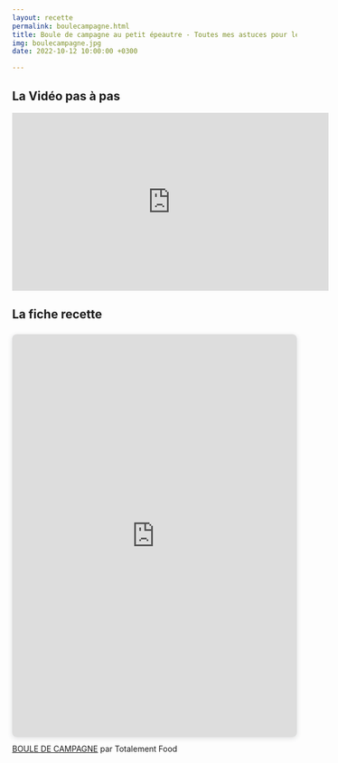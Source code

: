 ```yaml
---
layout: recette
permalink: boulecampagne.html
title: Boule de campagne au petit épeautre - Toutes mes astuces pour le réussir pain cocotte au levain
img: boulecampagne.jpg
date: 2022-10-12 10:00:00 +0300

---
```


## La Vidéo pas à pas

<iframe width="560" height="315" src="https://www.youtube.com/embed/AO-JYN-Z4uY" title="YouTube video player" frameborder="0" allow="accelerometer; autoplay; clipboard-write; encrypted-media; gyroscope; picture-in-picture" allowfullscreen></iframe>

## La fiche recette

<div style="position: relative; width: 100%; height: 0; padding-top: 141.4286%;
 padding-bottom: 0; box-shadow: 0 2px 8px 0 rgba(63,69,81,0.16); margin-top: 1.6em; margin-bottom: 0.9em; overflow: hidden;
 border-radius: 8px; will-change: transform;">
  <iframe loading="lazy" style="position: absolute; width: 100%; height: 100%; top: 0; left: 0; border: none; padding: 0;margin: 0;"
    src="https:&#x2F;&#x2F;www.canva.com&#x2F;design&#x2F;DAFMxKPx9R4&#x2F;view?embed" allowfullscreen="allowfullscreen" allow="fullscreen">
  </iframe>
</div>
<a href="https:&#x2F;&#x2F;www.canva.com&#x2F;design&#x2F;DAFMxKPx9R4&#x2F;view?utm_content=DAFMxKPx9R4&amp;utm_campaign=designshare&amp;utm_medium=embeds&amp;utm_source=link" target="_blank" rel="noopener">BOULE DE CAMPAGNE</a> par Totalement Food